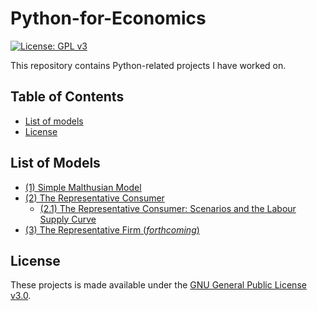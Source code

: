 # Python-for-Economics
[![License: GPL v3](https://img.shields.io/badge/License-GPLv3-blue.svg)](https://www.gnu.org/licenses/gpl-3.0)

This repository contains Python-related projects I have worked on. 

## Table of Contents
- [List of models](#List-Models)
- [License](#License)

## List of Models <a name="List-Models"></a>
- [(1) Simple Malthusian Model](https://github.com/lj-valencia/Python-for-Economics/blob/master/Malthusian%20Model.ipynb)
- [(2) The Representative Consumer](https://github.com/lj-valencia/Python-for-Economics/blob/master/One-Period%20Macroeconomic%20Model%20-%20The%20Representative%20Consumer.ipynb)
  - [(2.1) The Representative Consumer: Scenarios and the Labour Supply Curve](https://github.com/lj-valencia/Python-for-Economics/blob/master/One-Period%20Macroeconomic%20Model%20-%20Scenarios%20and%20Labour%20Supply%20Curve.ipynb)
- [(3) The Representative Firm (*forthcoming*)]()
## License <a name="License"></a>
These projects is made available under the [GNU General Public License v3.0](https://www.gnu.org/licenses/gpl-3.0.en.html).
